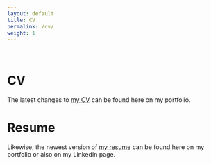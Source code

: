 ```yaml
---
layout: default
title: CV
permalink: /cv/
weight: 1
---
```


&nbsp;

# **CV**

The latest changes to <a target='_blank' rel='noopener noreferrer' href="https://tuvovan.github.io/assets/pdf/CV_Tu.pdf" >my CV</a> can be found here on my portfolio.

# **Resume**

Likewise, the newest version of <a target='_blank' rel='noopener noreferrer' href="https://tuvovan.github.io/assets/pdf/CV_Tu.pdf">my resume</a> can be found here on my portfolio or also on my LinkedIn page.